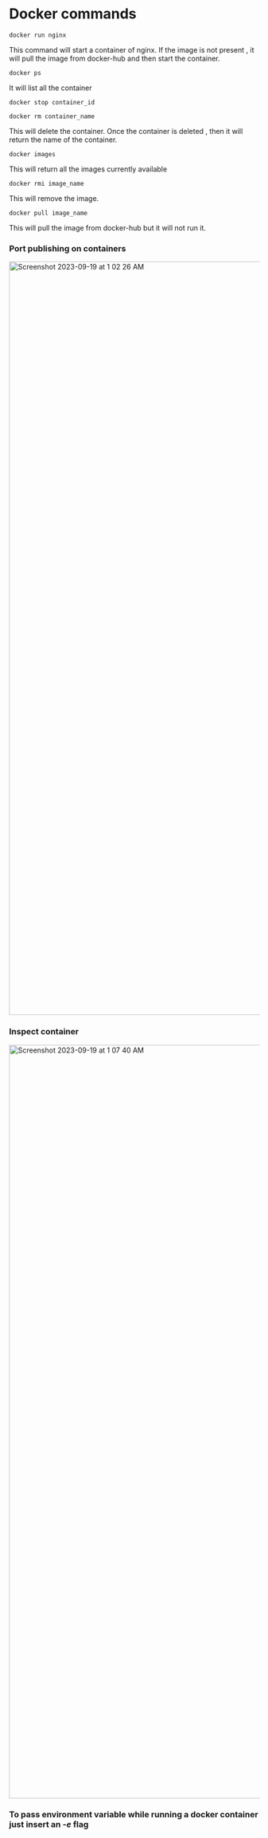 # Docker commands

```
docker run nginx
```
This command will start a container of nginx. If the image is not present , it will pull the image from docker-hub and then start the container.


```
docker ps
```
It will list all the container

```
docker stop container_id
```

```
docker rm container_name
```

This will delete the container. Once the container is deleted , then it will return the name of the container.

```
docker images
```

This will return all the images currently available

```
docker rmi image_name
```

This will remove the image.

```
docker pull image_name
```

This will pull the image from docker-hub but it will not run it.

### Port publishing on containers

<img width="1512" alt="Screenshot 2023-09-19 at 1 02 26 AM" src="https://github.com/iamskp99/Fundamentals-of-Database-Engineering/assets/42648568/140ab394-6ad2-4b26-bbb1-58c01470259f">

### Inspect container

<img width="1512" alt="Screenshot 2023-09-19 at 1 07 40 AM" src="https://github.com/iamskp99/Fundamentals-of-Database-Engineering/assets/42648568/58a2e04f-59a2-4b99-812f-3f9e2e01d048">

### To pass environment variable while running a docker container just insert an *-e* flag


